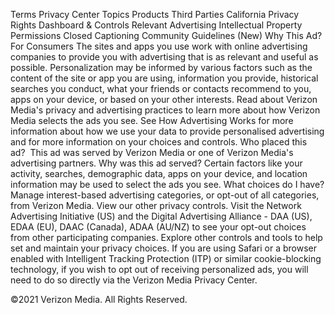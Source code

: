 Terms
Privacy Center
Topics
Products
Third Parties
California Privacy Rights
Dashboard & Controls
Relevant Advertising
Intellectual Property
Permissions
Closed Captioning
Community Guidelines (New)
Why This Ad?
For Consumers
The sites and apps you use work with online advertising companies to provide you with advertising that is as relevant and useful as possible. Personalization may be informed by various factors such as the content of the site or app you are using, information you provide, historical searches you conduct, what your friends or contacts recommend to you, apps on your device, or based on your other interests. Read about Verizon Media's privacy and advertising practices to learn more about how Verizon Media selects the ads you see.
See How Advertising Works for more information about how we use your data to provide personalised advertising and for more information on your choices and controls.
Who placed this ad? 
This ad was served by Verizon Media or one of Verizon Media's advertising partners.
Why was this ad served?
Certain factors like your activity, searches, demographic data, apps on your device, and location information may be used to select the ads you see.
What choices do I have?
Manage interest-based advertising categories, or opt-out of all categories, from Verizon Media.
View our other privacy controls.
Visit the Network Advertising Initiative (US) and the Digital Advertising Alliance  - DAA (US), EDAA (EU), DAAC (Canada), ADAA (AU/NZ) to see your opt-out choices from other participating companies.
Explore other controls and tools to help set and maintain your privacy choices.
If you are using Safari or a browser enabled with Intelligent Tracking Protection (ITP) or similar cookie-blocking technology, if you wish to opt out of receiving personalized ads, you will need to do so directly via the Verizon Media Privacy Center.

©2021 Verizon Media. All Rights Reserved.